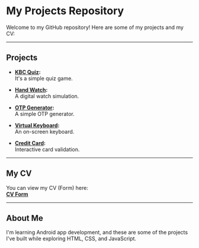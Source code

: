# My Projects Repository

Welcome to my GitHub repository! Here are some of my projects and my CV:

---

## **Projects**

- **[KBC Quiz](https://goutam-kathuria.github.io/Goutamkathuria/quiz.html):**  
  It's a simple quiz game.

- **[Hand Watch](https://goutam-kathuria.github.io/Goutamkathuria/watch.html):**  
  A digital watch simulation.

- **[OTP Generator](https://goutam-kathuria.github.io/Goutamkathuria/otp.html):**  
  A simple OTP generator.

- **[Virtual Keyboard](https://goutam-kathuria.github.io/Goutamkathuria/keyboard.html):**  
  An on-screen keyboard.

- **[Credit Card](https://goutam-kathuria.github.io/Goutamkathuria/card.html):**  
  Interactive card validation.

---

## **My CV**
You can view my CV (Form) here:  
**[CV Form](https://goutam-kathuria.github.io/Goutamkathuria/form.html)**

---

## **About Me**

I'm learning Android app development, and these are some of the projects I've built while exploring HTML, CSS, and JavaScript.


